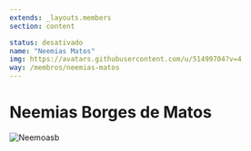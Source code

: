 ```yaml
---
extends: _layouts.members
section: content

status: desativado
name: "Neemias Matos"
img: https://avatars.githubusercontent.com/u/51499704?v=4
way: /membros/neemias-matos
---
```


# Neemias Borges de Matos

![Neemoasb]()